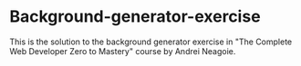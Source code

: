 # Background-generator-exercise

This is the solution to the background generator exercise in "The Complete Web Developer Zero to Mastery" course by Andrei Neagoie.
